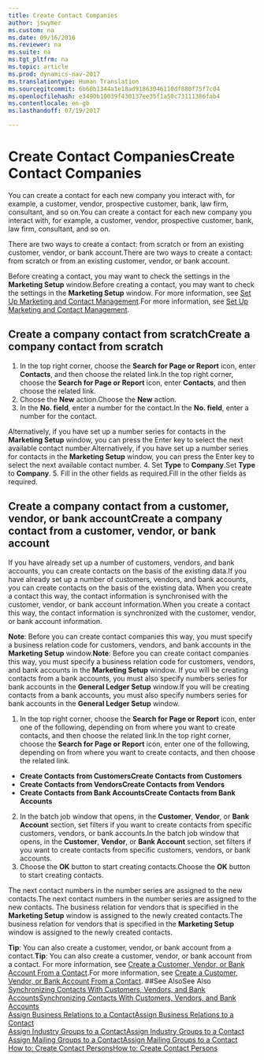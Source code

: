 ```yaml
---
title: Create Contact Companies
author: jswymer
ms.custom: na
ms.date: 09/16/2016
ms.reviewer: na
ms.suite: na
ms.tgt_pltfrm: na
ms.topic: article
ms.prod: dynamics-nav-2017
ms.translationtype: Human Translation
ms.sourcegitcommit: 6b60b1344a1e18ad91863046110df880f75f7c04
ms.openlocfilehash: e3490b10039f430137ee35f1a50c73111386fab4
ms.contentlocale: en-gb
ms.lasthandoff: 07/19/2017

---
```

# <a name="create-contact-companies"></a><span data-ttu-id="2b2b0-102">Create Contact Companies</span><span class="sxs-lookup"><span data-stu-id="2b2b0-102">Create Contact Companies</span></span>
<span data-ttu-id="2b2b0-103">You can create a contact for each new company you interact with, for example, a customer, vendor, prospective customer, bank, law firm, consultant, and so on.</span><span class="sxs-lookup"><span data-stu-id="2b2b0-103">You can create a contact for each new company you interact with, for example, a customer, vendor, prospective customer, bank, law firm, consultant, and so on.</span></span>

<span data-ttu-id="2b2b0-104">There are two ways to create a contact: from scratch or from an existing customer, vendor, or bank account.</span><span class="sxs-lookup"><span data-stu-id="2b2b0-104">There are two ways to create a contact: from scratch or from an existing customer, vendor, or bank account.</span></span>

<span data-ttu-id="2b2b0-105">Before creating a contact, you may want to check the settings in the **Marketing Setup** window.</span><span class="sxs-lookup"><span data-stu-id="2b2b0-105">Before creating a contact, you may want to check the settings in the **Marketing Setup** window.</span></span> <span data-ttu-id="2b2b0-106">For more information, see [Set Up Marketing and Contact Management](marketing-setup-marketing.md).</span><span class="sxs-lookup"><span data-stu-id="2b2b0-106">For more information, see [Set Up Marketing and Contact Management](marketing-setup-marketing.md).</span></span>

## <a name="create-a-company-contact-from-scratch"></a><span data-ttu-id="2b2b0-107">Create a company contact from scratch</span><span class="sxs-lookup"><span data-stu-id="2b2b0-107">Create a company contact from scratch</span></span>
1. <span data-ttu-id="2b2b0-108">In the top right corner, choose the **Search for Page or Report** icon, enter **Contacts**, and then choose the related link.</span><span class="sxs-lookup"><span data-stu-id="2b2b0-108">In the top right corner, choose the **Search for Page or Report** icon, enter **Contacts**, and then choose the related link.</span></span>
2. <span data-ttu-id="2b2b0-109">Choose the **New** action.</span><span class="sxs-lookup"><span data-stu-id="2b2b0-109">Choose the **New** action.</span></span>
3. <span data-ttu-id="2b2b0-110">In the **No. field**, enter a number for the contact.</span><span class="sxs-lookup"><span data-stu-id="2b2b0-110">In the **No. field**, enter a number for the contact.</span></span>

  <span data-ttu-id="2b2b0-111">Alternatively, if you have set up a number series for contacts in the **Marketing Setup** window, you can press the Enter key to select the next available contact number.</span><span class="sxs-lookup"><span data-stu-id="2b2b0-111">Alternatively, if you have set up a number series for contacts in the **Marketing Setup** window, you can press the Enter key to select the next available contact number.</span></span>
4. <span data-ttu-id="2b2b0-112">Set **Type** to **Company**.</span><span class="sxs-lookup"><span data-stu-id="2b2b0-112">Set **Type** to **Company**.</span></span>
5. <span data-ttu-id="2b2b0-113">Fill in the other fields as required.</span><span class="sxs-lookup"><span data-stu-id="2b2b0-113">Fill in the other fields as required.</span></span>

## <a name="create-a-company-contact-from-a-customer-vendor-or-bank-account"></a><span data-ttu-id="2b2b0-114">Create a company contact from a customer, vendor, or bank account</span><span class="sxs-lookup"><span data-stu-id="2b2b0-114">Create a company contact from a customer, vendor, or bank account</span></span>
<span data-ttu-id="2b2b0-115">If you have already set up a number of customers, vendors, and bank accounts, you can create contacts on the basis of the existing data.</span><span class="sxs-lookup"><span data-stu-id="2b2b0-115">If you have already set up a number of customers, vendors, and bank accounts, you can create contacts on the basis of the existing data.</span></span> <span data-ttu-id="2b2b0-116">When you create a contact this way, the contact information is synchronised with the customer, vendor, or bank account information.</span><span class="sxs-lookup"><span data-stu-id="2b2b0-116">When you create a contact this way, the contact information is synchronized with the customer, vendor, or bank account information.</span></span>

<span data-ttu-id="2b2b0-117">**Note**: Before you can create contact companies this way, you must specify a business relation code for customers, vendors, and bank accounts in the **Marketing Setup** window.</span><span class="sxs-lookup"><span data-stu-id="2b2b0-117">**Note**: Before you can create contact companies this way, you must specify a business relation code for customers, vendors, and bank accounts in the **Marketing Setup** window.</span></span> <span data-ttu-id="2b2b0-118">If you will be creating contacts from a bank accounts, you must also specify numbers series for bank accounts in the **General Ledger Setup** window.</span><span class="sxs-lookup"><span data-stu-id="2b2b0-118">If you will be creating contacts from a bank accounts, you must also specify numbers series for bank accounts in the **General Ledger Setup** window.</span></span>

1. <span data-ttu-id="2b2b0-119">In the top right corner, choose the **Search for Page or Report** icon, enter one of the following, depending on from where you want to create contacts, and then choose the related link.</span><span class="sxs-lookup"><span data-stu-id="2b2b0-119">In the top right corner, choose the **Search for Page or Report** icon, enter one of the following, depending on from where you want to create contacts, and then choose the related link.</span></span>
  * <span data-ttu-id="2b2b0-120">**Create Contacts from Customers**</span><span class="sxs-lookup"><span data-stu-id="2b2b0-120">**Create Contacts from Customers**</span></span>
  * <span data-ttu-id="2b2b0-121">**Create Contacts from Vendors**</span><span class="sxs-lookup"><span data-stu-id="2b2b0-121">**Create Contacts from Vendors**</span></span>
  * <span data-ttu-id="2b2b0-122">**Create Contacts from Bank Accounts**</span><span class="sxs-lookup"><span data-stu-id="2b2b0-122">**Create Contacts from Bank Accounts**</span></span>
2. <span data-ttu-id="2b2b0-123">In the batch job window that opens, in the **Customer**, **Vendor**, or **Bank Account** section, set filters if you want to create contacts from specific customers, vendors, or bank accounts.</span><span class="sxs-lookup"><span data-stu-id="2b2b0-123">In the batch job window that opens, in the **Customer**, **Vendor**, or **Bank Account** section, set filters if you want to create contacts from specific customers, vendors, or bank accounts.</span></span>
3. <span data-ttu-id="2b2b0-124">Choose the **OK** button to start creating contacts.</span><span class="sxs-lookup"><span data-stu-id="2b2b0-124">Choose the **OK** button to start creating contacts.</span></span>

  <span data-ttu-id="2b2b0-125">The next contact numbers in the number series are assigned to the new contacts.</span><span class="sxs-lookup"><span data-stu-id="2b2b0-125">The next contact numbers in the number series are assigned to the new contacts.</span></span> <span data-ttu-id="2b2b0-126">The business relation for vendors that is specified in the **Marketing Setup** window is assigned to the newly created contacts.</span><span class="sxs-lookup"><span data-stu-id="2b2b0-126">The business relation for vendors that is specified in the **Marketing Setup** window is assigned to the newly created contacts.</span></span>

<span data-ttu-id="2b2b0-127">**Tip**: You can also create a customer, vendor, or bank account from a contact.</span><span class="sxs-lookup"><span data-stu-id="2b2b0-127">**Tip**: You can also create a customer, vendor, or bank account from a contact.</span></span> <span data-ttu-id="2b2b0-128">For more information, see [Create a Customer, Vendor, or Bank Account From a Contact](marketing-how-create-contacts-new-customers-vendors-bank-accounts.md).</span><span class="sxs-lookup"><span data-stu-id="2b2b0-128">For more information, see [Create a Customer, Vendor, or Bank Account From a Contact](marketing-how-create-contacts-new-customers-vendors-bank-accounts.md).</span></span>
##<a name="see-also"></a><span data-ttu-id="2b2b0-129">See Also</span><span class="sxs-lookup"><span data-stu-id="2b2b0-129">See Also</span></span>
[<span data-ttu-id="2b2b0-130">Synchronizing Contacts With Customers, Vendors, and Bank Accounts</span><span class="sxs-lookup"><span data-stu-id="2b2b0-130">Synchronizing Contacts With Customers, Vendors, and Bank Accounts</span></span>](marketing-synchronize-contacts-customers-vendors-bank-accounts.md)  
[<span data-ttu-id="2b2b0-131">Assign Business Relations to a Contact</span><span class="sxs-lookup"><span data-stu-id="2b2b0-131">Assign Business Relations to a Contact</span></span>](marketing-business-relations.md#assign-business-relations-to-a-contact)  
[<span data-ttu-id="2b2b0-132">Assign Industry Groups to a Contact</span><span class="sxs-lookup"><span data-stu-id="2b2b0-132">Assign Industry Groups to a Contact</span></span>](marketing-industry-groups.md#assign-industry-groups-to-a-contact)  
[<span data-ttu-id="2b2b0-133">Assign Mailing Groups to a Contact</span><span class="sxs-lookup"><span data-stu-id="2b2b0-133">Assign Mailing Groups to a Contact</span></span>](marketing-mailing-groups.md#assign-mailing-groups-to-a-contact)  
[<span data-ttu-id="2b2b0-134">How to: Create Contact Persons</span><span class="sxs-lookup"><span data-stu-id="2b2b0-134">How to: Create Contact Persons</span></span>](marketing-create-contact-persons.md)  

